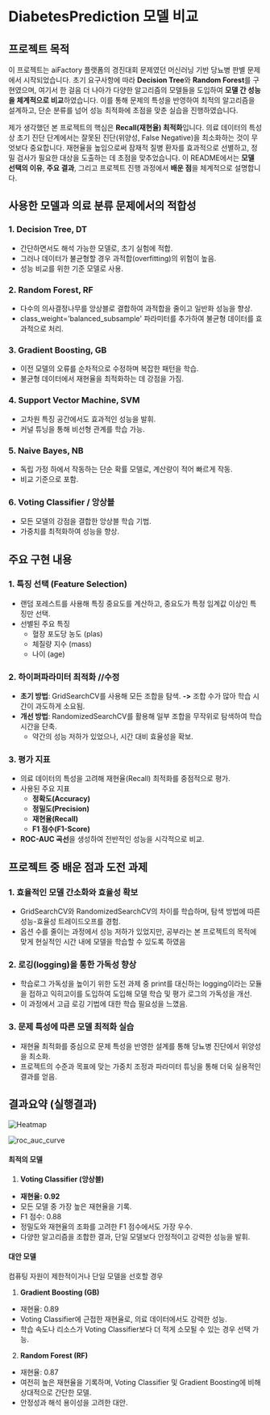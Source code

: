 # DiabetesPrediction 모델 비교

## **프로젝트 목적**
이 프로젝트는 aiFactory 플랫폼의 경진대회 문제였던 머신러닝 기반 당뇨병 판별 문제에서 시작되었습니다.
초기 요구사항에 따라 **Decision Tree**와 **Random Forest**를 구현였으며, 여기서 한 걸음 더 나아가 다양한 알고리즘의 모델들을 도입하여 **모델 간 성능을 체계적으로 비교**하였습니다.
이를 통해 문제의 특성을 반영하여 최적의 알고리즘을 설계하고, 단순 분류를 넘어 성능 최적화에 초점을 맞춘 실습을 진행하였습니다.

제가 생각했던 본 프로젝트의 핵심은 **Recall(재현율) 최적화**입니다. 의료 데이터의 특성상 초기 진단 단계에서는 잘못된 진단(위양성, False Negative)을 최소화하는 것이 무엇보다 중요합니다. 재현율을 높임으로써 잠재적 질병 환자를 효과적으로 선별하고, 정밀 검사가 필요한 대상을 도출하는 데 초점을 맞추었습니다.
이 README에서는 **모델 선택의 이유**, **주요 결과**, 그리고 프로젝트 진행 과정에서 **배운 점**을 체계적으로 설명합니다.

## **사용한 모델과 의료 분류 문제에서의 적합성**
### 1. Decision Tree, DT
  - 간단하면서도 해석 가능한 모델로, 초기 실험에 적합.
  - 그러나 데이터가 불균형할 경우 과적합(overfitting)의 위험이 높음.
  - 성능 비교를 위한 기준 모델로 사용.
### 2. Random Forest, RF
  - 다수의 의사결정나무를 앙상블로 결합하여 과적합을 줄이고 일반화 성능을 향상.
  - class_weight='balanced_subsample' 파라미터를 추가하여 불균형 데이터를 효과적으로 처리.
### 3. Gradient Boosting, GB
  - 이전 모델의 오류를 순차적으로 수정하며 복잡한 패턴을 학습.
  - 불균형 데이터에서 재현율을 최적화하는 데 강점을 가짐.
### 4. Support Vector Machine, SVM
  - 고차원 특징 공간에서도 효과적인 성능을 발휘.
  - 커널 튜닝을 통해 비선형 관계를 학습 가능.
### 5. Naive Bayes, NB
  - 독립 가정 하에서 작동하는 단순 확률 모델로, 계산량이 적어 빠르게 작동.
  - 비교 기준으로 포함.
### 6. Voting Classifier / 앙상블
  - 모든 모델의 강점을 결합한 앙상블 학습 기법.
  - 가중치를 최적화하여 성능을 향상.

## **주요 구현 내용**
### 1. **특징 선택 (Feature Selection)**
  - 랜덤 포레스트를 사용해 특징 중요도를 계산하고, 중요도가 특정 임계값 이상인 특징만 선택.
  - 선별된 주요 특징
    - 혈장 포도당 농도 (plas)
    - 체질량 지수 (mass)
    - 나이 (age)
### 2. **하이퍼파라미터 최적화**     //수정
  - **초기 방법**: GridSearchCV를 사용해 모든 조합을 탐색.  **->**  조합 수가 많아 학습 시간이 과도하게 소요됨.
  - **개선 방법**: RandomizedSearchCV를 활용해 일부 조합을 무작위로 탐색하여 학습 시간을 단축.
    - 약간의 성능 저하가 있었으나, 시간 대비 효율성을 확보.
### 3. **평가 지표**
  - 의료 데이터의 특성을 고려해 재현율(Recall) 최적화를 중점적으로 평가.
  - 사용된 주요 지표
    - **정확도(Accuracy)**
    - **정밀도(Precision)**
    - **재현율(Recall)**
    - **F1 점수(F1-Score)**
  - **ROC-AUC 곡선**을 생성하여 전반적인 성능을 시각적으로 비교.

## **프로젝트 중 배운 점과 도전 과제**
### 1. 효율적인 모델 간소화와 효율성 확보
  - GridSearchCV와 RandomizedSearchCV의 차이를 학습하며, 탐색 방법에 따른 성능-효율성 트레이드오프를 경험.
  - 옵션 수를 줄이는 과정에서 성능 저하가 있었지만, 공부라는 본 프로젝트의 목적에 맞게 현실적인 시간 내에 모델을 학습할 수 있도록 하였음
### 2. 로깅(logging)을 통한 가독성 향상
  - 학습로그 가독성을 높이기 위한 도전 과제 중 print를 대신하는 logging이라는 모듈을 접하고 익히고이를 도입하여 도입해 모델 학습 및 평가 로그의 가독성을 개선.
  - 이 과정에서 고급 로깅 기법에 대한 학습 필요성을 느꼈음.
### 3. 문제 특성에 따른 모델 최적화 실습
  - 재현율 최적화를 중심으로 문제 특성을 반영한 설계를 통해 당뇨병 진단에서 위양성을 최소화.
  - 프로젝트의 수준과 목표에 맞는 가중치 조정과 파라미터 튜닝을 통해 더욱 실용적인 결과를 얻음.

## **결과요약 (실행결과)**
![Heatmap](https://github.com/user-attachments/assets/e9808ade-b1c6-46da-9082-0517bd7c1277)

![roc_auc_curve](https://github.com/user-attachments/assets/988afc2e-3854-486c-8ec5-e4771fedb993)

#### **최적의 모델**
1) **Voting Classifier (앙상블)**
  - **재현율: 0.92**
  - 모든 모델 중 가장 높은 재현율을 기록.
  - F1 점수: 0.88
  - 정밀도와 재현율의 조화를 고려한 F1 점수에서도 가장 우수.
  - 다양한 알고리즘을 조합한 결과, 단일 모델보다 안정적이고 강력한 성능을 발휘.
#### **대안 모델** 
컴퓨팅 자원이 제한적이거나 단일 모델을 선호할 경우
1) **Gradient Boosting (GB)**
  - 재현율: 0.89
  - Voting Classifier에 근접한 재현율로, 의료 데이터에서도 강력한 성능.
  - 학습 속도나 리소스가 Voting Classifier보다 더 적게 소모될 수 있는 경우 선택 가능.
2) **Random Forest (RF)**
  - 재현율: 0.87
  - 여전히 높은 재현율을 기록하며, Voting Classifier 및 Gradient Boosting에 비해 상대적으로 간단한 모델.
  - 안정성과 해석 용이성을 고려한 대안.





